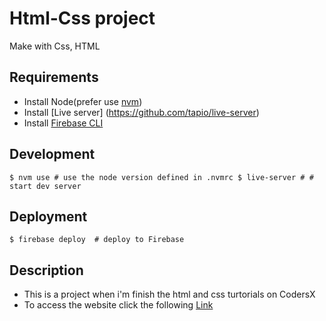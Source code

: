 # Html-Css project
Make with Css, HTML

## Requirements
* Install Node(prefer use [nvm](https://github.com/nvm-sh/nvm))
* Install [Live server] (https://github.com/tapio/live-server)
* Install [Firebase CLI](https://firebase.google.com/docs/cli/)
## Development
` $ nvm use # use the node version defined in .nvmrc
  $ live-server # # start dev server
`
## Deployment
  `$ firebase deploy  # deploy to Firebase
  `
##  Description 
* This is a project when i'm finish the html and css turtorials on CodersX
* To access the website click the following [Link](https://html-css-codersx-project.web.app)


